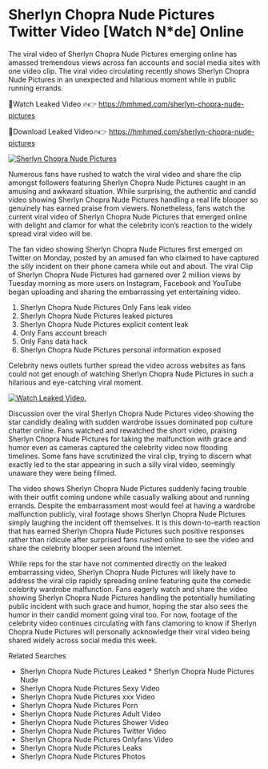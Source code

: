 ﻿# Sherlyn Chopra Nude Pictures Twitter Video [Watch N*de] Online

The viral video of ﻿Sherlyn Chopra Nude Pictures emerging online has amassed tremendous views across fan accounts and social media sites with one video clip. The viral video circulating recently shows ﻿Sherlyn Chopra Nude Pictures in an unexpected and hilarious moment while in public running errands. 

🔴Watch Leaked Video 🔥👉  https://hmhmed.com/sherlyn-chopra-nude-pictures 

🔴Download Leaked Video🔥👉  https://hmhmed.com/sherlyn-chopra-nude-pictures 

[![Sherlyn Chopra Nude Pictures](https://i.imgur.com/dJHk4Zq.gif)](https://hmhmed.com/sherlyn-chopra-nude-pictures)

Numerous fans have rushed to watch the viral video and share the clip amongst followers featuring ﻿Sherlyn Chopra Nude Pictures caught in an amusing and awkward situation. While surprising, the authentic and candid video showing ﻿Sherlyn Chopra Nude Pictures handling a real life blooper so genuinely has earned praise from viewers. Nonetheless, fans watch the current viral video of ﻿Sherlyn Chopra Nude Pictures that emerged online with delight and clamor for what the celebrity icon’s reaction to the widely spread viral video will be.

The fan video showing ﻿Sherlyn Chopra Nude Pictures first emerged on Twitter on Monday, posted by an amused fan who claimed to have captured the silly incident on their phone camera while out and about. The viral Clip of ﻿Sherlyn Chopra Nude Pictures had garnered over 2 million views by Tuesday morning as more users on Instagram, Facebook and YouTube began uploading and sharing the embarrassing yet entertaining video. 

1. ﻿Sherlyn Chopra Nude Pictures Only Fans leak video
2. ﻿Sherlyn Chopra Nude Pictures leaked pictures
3. ﻿Sherlyn Chopra Nude Pictures explicit content leak
4. Only Fans account breach
5. Only Fans data hack
6. ﻿Sherlyn Chopra Nude Pictures personal information exposed

Celebrity news outlets further spread the video across websites as fans could not get enough of watching ﻿Sherlyn Chopra Nude Pictures in such a hilarious and eye-catching viral moment. 

[![Watch Leaked Video.](https://miro.medium.com/v2/resize:fit:828/format:webp/1*cilzJN44JGOrTw9NJCrNHA.gif "Watch Leaked Video")](https://hmhmed.com/sherlyn-chopra-nude-pictures)

Discussion over the viral ﻿Sherlyn Chopra Nude Pictures video showing the star candidly dealing with sudden wardrobe issues dominated pop culture chatter online. Fans watched and rewatched the short video, praising ﻿Sherlyn Chopra Nude Pictures for taking the malfunction with grace and humor even as cameras captured the celebrity video now flooding timelines. Some fans have scrutinized the viral clip, trying to discern what exactly led to the star appearing in such a silly viral video, seemingly unaware they were being filmed.

The video shows ﻿Sherlyn Chopra Nude Pictures suddenly facing trouble with their outfit coming undone while casually walking about and running errands. Despite the embarrassment most would feel at having a wardrobe malfunction publicly, viral footage shows ﻿Sherlyn Chopra Nude Pictures simply laughing the incident off themselves. It is this down-to-earth reaction that has earned ﻿Sherlyn Chopra Nude Pictures such positive responses rather than ridicule after surprised fans rushed online to see the video and share the celebrity blooper seen around the internet.  

While reps for the star have not commented directly on the leaked embarrassing video, ﻿Sherlyn Chopra Nude Pictures will likely have to address the viral clip rapidly spreading online featuring quite the comedic celebrity wardrobe malfunction. Fans eagerly watch and share the video showing ﻿Sherlyn Chopra Nude Pictures handling the potentially humiliating public incident with such grace and humor, hoping the star also sees the humor in their candid moment going viral too. For now, footage of the celebrity video continues circulating with fans clamoring to know if ﻿Sherlyn Chopra Nude Pictures will personally acknowledge their viral video being shared widely across social media this week.

Related Searches
* ﻿Sherlyn Chopra Nude Pictures Leaked
﻿* Sherlyn Chopra Nude Pictures Nude
* ﻿Sherlyn Chopra Nude Pictures Sexy Video
* ﻿Sherlyn Chopra Nude Pictures xxx Video
* ﻿Sherlyn Chopra Nude Pictures Porn
* ﻿Sherlyn Chopra Nude Pictures Adult Video
* ﻿Sherlyn Chopra Nude Pictures Shower Video
* ﻿Sherlyn Chopra Nude Pictures Twitter Video
* ﻿Sherlyn Chopra Nude Pictures Onlyfans Video
* ﻿Sherlyn Chopra Nude Pictures Leaks
* ﻿Sherlyn Chopra Nude Pictures Photos